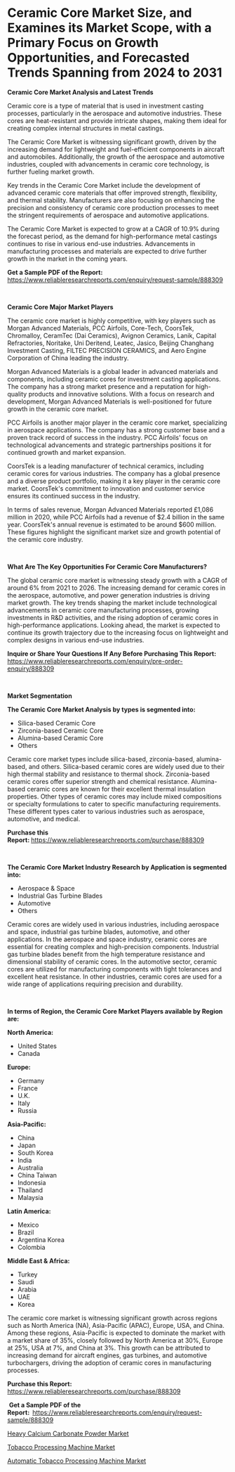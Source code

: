 <p><h1>Ceramic Core Market Size, and Examines its Market Scope, with a Primary Focus on Growth Opportunities, and Forecasted Trends Spanning from 2024 to 2031</h1></p><p><strong>Ceramic Core Market Analysis and Latest Trends</strong></p>
<p><p>Ceramic core is a type of material that is used in investment casting processes, particularly in the aerospace and automotive industries. These cores are heat-resistant and provide intricate shapes, making them ideal for creating complex internal structures in metal castings.</p><p>The Ceramic Core Market is witnessing significant growth, driven by the increasing demand for lightweight and fuel-efficient components in aircraft and automobiles. Additionally, the growth of the aerospace and automotive industries, coupled with advancements in ceramic core technology, is further fueling market growth.</p><p>Key trends in the Ceramic Core Market include the development of advanced ceramic core materials that offer improved strength, flexibility, and thermal stability. Manufacturers are also focusing on enhancing the precision and consistency of ceramic core production processes to meet the stringent requirements of aerospace and automotive applications.</p><p>The Ceramic Core Market is expected to grow at a CAGR of 10.9% during the forecast period, as the demand for high-performance metal castings continues to rise in various end-use industries. Advancements in manufacturing processes and materials are expected to drive further growth in the market in the coming years.</p></p>
<p><strong>Get a Sample PDF of the Report:&nbsp;</strong> <a href="https://www.reliableresearchreports.com/enquiry/request-sample/888309">https://www.reliableresearchreports.com/enquiry/request-sample/888309</a></p>
<p>&nbsp;</p>
<p><strong>Ceramic Core Major Market Players</strong></p>
<p><p>The ceramic core market is highly competitive, with key players such as Morgan Advanced Materials, PCC Airfoils, Core-Tech, CoorsTek, Chromalloy, CeramTec (Dai Ceramics), Avignon Ceramics, Lanik, Capital Refractories, Noritake, Uni Deritend, Leatec, Jasico, Beijing Changhang Investment Casting, FILTEC PRECISION CERAMICS, and Aero Engine Corporation of China leading the industry.</p><p>Morgan Advanced Materials is a global leader in advanced materials and components, including ceramic cores for investment casting applications. The company has a strong market presence and a reputation for high-quality products and innovative solutions. With a focus on research and development, Morgan Advanced Materials is well-positioned for future growth in the ceramic core market.</p><p>PCC Airfoils is another major player in the ceramic core market, specializing in aerospace applications. The company has a strong customer base and a proven track record of success in the industry. PCC Airfoils' focus on technological advancements and strategic partnerships positions it for continued growth and market expansion.</p><p>CoorsTek is a leading manufacturer of technical ceramics, including ceramic cores for various industries. The company has a global presence and a diverse product portfolio, making it a key player in the ceramic core market. CoorsTek's commitment to innovation and customer service ensures its continued success in the industry.</p><p>In terms of sales revenue, Morgan Advanced Materials reported £1,086 million in 2020, while PCC Airfoils had a revenue of $2.4 billion in the same year. CoorsTek's annual revenue is estimated to be around $600 million. These figures highlight the significant market size and growth potential of the ceramic core industry.</p></p>
<p>&nbsp;</p>
<p><strong>What Are The Key Opportunities For Ceramic Core Manufacturers?</strong></p>
<p><p>The global ceramic core market is witnessing steady growth with a CAGR of around 6% from 2021 to 2026. The increasing demand for ceramic cores in the aerospace, automotive, and power generation industries is driving market growth. The key trends shaping the market include technological advancements in ceramic core manufacturing processes, growing investments in R&D activities, and the rising adoption of ceramic cores in high-performance applications. Looking ahead, the market is expected to continue its growth trajectory due to the increasing focus on lightweight and complex designs in various end-use industries.</p></p>
<p><strong>Inquire or Share Your Questions If Any Before Purchasing This Report:</strong> <a href="https://www.reliableresearchreports.com/enquiry/pre-order-enquiry/888309">https://www.reliableresearchreports.com/enquiry/pre-order-enquiry/888309</a></p>
<p>&nbsp;</p>
<p><strong>Market Segmentation</strong></p>
<p><strong>The Ceramic Core Market Analysis by types is segmented into:</strong></p>
<p><ul><li>Silica-based Ceramic Core</li><li>Zirconia-based Ceramic Core</li><li>Alumina-based Ceramic Core</li><li>Others</li></ul></p>
<p><p>Ceramic core market types include silica-based, zirconia-based, alumina-based, and others. Silica-based ceramic cores are widely used due to their high thermal stability and resistance to thermal shock. Zirconia-based ceramic cores offer superior strength and chemical resistance. Alumina-based ceramic cores are known for their excellent thermal insulation properties. Other types of ceramic cores may include mixed compositions or specialty formulations to cater to specific manufacturing requirements. These different types cater to various industries such as aerospace, automotive, and medical.</p></p>
<p><strong>Purchase this Report:&nbsp;</strong><a href="https://www.reliableresearchreports.com/purchase/888309">https://www.reliableresearchreports.com/purchase/888309</a></p>
<p>&nbsp;</p>
<p><strong>The Ceramic Core Market Industry Research by Application is segmented into:</strong></p>
<p><ul><li>Aerospace & Space</li><li>Industrial Gas Turbine Blades</li><li>Automotive</li><li>Others</li></ul></p>
<p><p>Ceramic cores are widely used in various industries, including aerospace and space, industrial gas turbine blades, automotive, and other applications. In the aerospace and space industry, ceramic cores are essential for creating complex and high-precision components. Industrial gas turbine blades benefit from the high temperature resistance and dimensional stability of ceramic cores. In the automotive sector, ceramic cores are utilized for manufacturing components with tight tolerances and excellent heat resistance. In other industries, ceramic cores are used for a wide range of applications requiring precision and durability.</p></p>
<p>&nbsp;</p>
<p><strong>In terms of Region, the Ceramic Core Market Players available by Region are:</strong></p>
<p>
    <p> <strong> North America: </strong>
        <ul>
            <li>United States</li>
            <li>Canada</li>
        </ul>
        </p> 
    <p> <strong> Europe: </strong>
        <ul>
            <li>Germany</li>
            <li>France</li>
            <li>U.K.</li>
            <li>Italy</li>
            <li>Russia</li>
        </ul>
        </p> 
    <p> <strong> Asia-Pacific: </strong>
        <ul>
            <li>China</li>
            <li>Japan</li>
            <li>South Korea</li>
            <li>India</li>
            <li>Australia</li>
            <li>China Taiwan</li>
            <li>Indonesia</li>
            <li>Thailand</li>
            <li>Malaysia</li>
        </ul>
        </p> 
    <p> <strong> Latin America: </strong>
        <ul>
            <li>Mexico</li>
            <li>Brazil</li>
            <li>Argentina Korea</li>
            <li>Colombia</li>
        </ul>
        </p> 
    <p> <strong> Middle East & Africa: </strong>
        <ul>
            <li>Turkey</li>
            <li>Saudi</li>
            <li>Arabia</li>
            <li>UAE</li>
            <li>Korea</li>
        </ul>
    </p>
    </p>
<p><p>The ceramic core market is witnessing significant growth across regions such as North America (NA), Asia-Pacific (APAC), Europe, USA, and China. Among these regions, Asia-Pacific is expected to dominate the market with a market share of 35%, closely followed by North America at 30%, Europe at 25%, USA at 7%, and China at 3%. This growth can be attributed to increasing demand for aircraft engines, gas turbines, and automotive turbochargers, driving the adoption of ceramic cores in manufacturing processes.</p></p>
<p><strong>Purchase this Report: </strong><a href="https://www.reliableresearchreports.com/purchase/888309">https://www.reliableresearchreports.com/purchase/888309</a></p>
<p>&nbsp;<strong>Get a Sample PDF of the Report:&nbsp;&nbsp;</strong><a href="https://www.reliableresearchreports.com/enquiry/request-sample/888309">https://www.reliableresearchreports.com/enquiry/request-sample/888309</a></p>
<p><strong></strong></p>
<p><p><a href="https://view.publitas.com/reportprime-1/heavy-calcium-carbonate-powder-market-research-report-provides-critical-insights-that-can-help-shape-business-development-and-investment-strategies/">Heavy Calcium Carbonate Powder Market</a></p><p><a href="https://view.publitas.com/reportprime-1/tobacco-processing-machine-market-insights-market-players-and-forecast-till-2030/">Tobacco Processing Machine Market</a></p><p><a href="https://view.publitas.com/reportprime-1/automatic-tobacco-processing-machine-market-challenges-opportunities-and-growth-drivers-and-major-market-players-forecasted-for-period-from-2023-2030/">Automatic Tobacco Processing Machine Market</a></p></p>